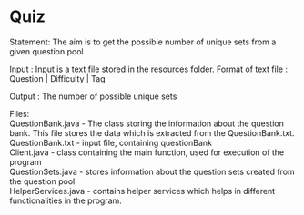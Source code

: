 # Quiz 

Statement: The aim is to get the possible number of unique sets from a given question pool

Input : Input is a text file stored in the resources folder.
Format of text file :   Question | Difficulty | Tag

Output : The number of possible unique sets

Files:<br>
QuestionBank.java - The class storing the information about the question bank. This file stores the data which is extracted from the QuestionBank.txt.<br>
QuestionBank.txt - input file, containing questionBank <br>
Client.java - class containing the main function, used for execution of the program <br>
QuestionSets.java - stores information about the question sets created from the question pool <br>
HelperServices.java - contains helper services which helps in different functionalities in the program. <br>
